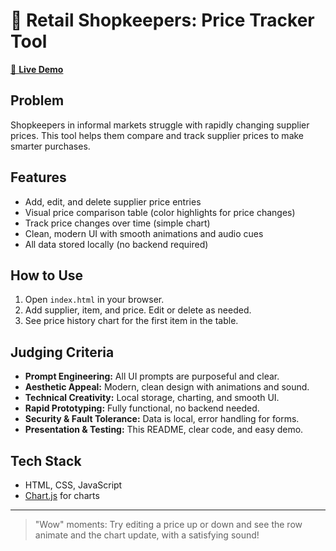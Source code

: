 # 🧮 Retail Shopkeepers: Price Tracker Tool

[🔗 **Live Demo**](https://your-live-demo-link.com)

## Problem
Shopkeepers in informal markets struggle with rapidly changing supplier prices. This tool helps them compare and track supplier prices to make smarter purchases.

## Features
- Add, edit, and delete supplier price entries
- Visual price comparison table (color highlights for price changes)
- Track price changes over time (simple chart)
- Clean, modern UI with smooth animations and audio cues
- All data stored locally (no backend required)

## How to Use
1. Open `index.html` in your browser.
2. Add supplier, item, and price. Edit or delete as needed.
3. See price history chart for the first item in the table.

## Judging Criteria
- **Prompt Engineering:** All UI prompts are purposeful and clear.
- **Aesthetic Appeal:** Modern, clean design with animations and sound.
- **Technical Creativity:** Local storage, charting, and smooth UI.
- **Rapid Prototyping:** Fully functional, no backend needed.
- **Security & Fault Tolerance:** Data is local, error handling for forms.
- **Presentation & Testing:** This README, clear code, and easy demo.

## Tech Stack
- HTML, CSS, JavaScript
- [Chart.js](https://www.chartjs.org/) for charts

---

> "Wow" moments: Try editing a price up or down and see the row animate and the chart update, with a satisfying sound!
